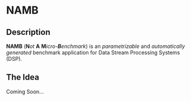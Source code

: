 # NAMB

## Description

**NAMB** (**N***ot* **A** **M***icro-***B***enchmark*) is an *parametrizable* and *automatically generated* benchmark application for Data Stream Processing Systems (DSP).

## The Idea

Coming Soon...
